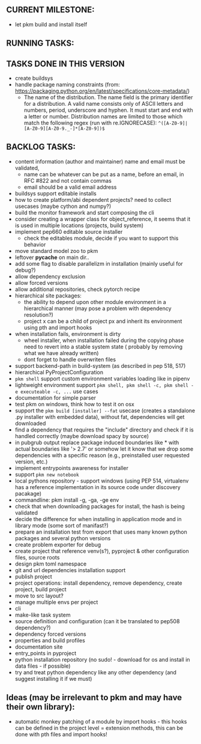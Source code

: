 ## CURRENT MILESTONE:

- let pkm build and install itself

## RUNNING TASKS:

## TASKS DONE IN THIS VERSION
- create buildsys
- handle package naming constraints (from: https://packaging.python.org/en/latest/specifications/core-metadata/)
    - The name of the distribution. The name field is the primary identifier for a distribution. A valid name consists
      only of ASCII letters and numbers, period, underscore and hyphen. It must start and end with a letter or number.
      Distribution names are limited to those which match the following regex (run with
      re.IGNORECASE): `^([A-Z0-9]|[A-Z0-9][A-Z0-9._-]*[A-Z0-9])$`

## BACKLOG TASKS:
- content information (author and maintainer) name and email must be validated, 
  - name can be whatever can be put as a name, before an email, in RFC #822 and not contain commas
  - email should be a valid email address
- buildsys support editable installs
- how to create platform/abi dependent projects? need to collect usecases (maybe cython and numpy?)
- build the monitor framework and start composing the cli
- consider creating a wrapper class for object_reference, it seems that it is used in multiple locations (projects,
  build system)
- implement pep660 editable source installer
    - check the editables module, decide if you want to support this behavior
- move standard model zoo to pkm
- leftover __pycache__ on main dir..
- add some flag to disable parallelizm in installation (mainly useful for debug?)
- allow dependency exclusion
- allow forced versions
- allow additional repositories, check pytorch recipe
- hierarchical site packages:
    - the ability to depend upon other module environment in a hierarchical manner (may pose a problem with dependency
      resolution?)
    - project x can be a child of project px and inherit its environment using pth and import hooks
- when installation fails, environment is dirty
    - wheel installer, when installation failed during the copying phase need to revert into a stable system state (
      probably by removing what we have already written)
    - dont forget to handle overwriten files
- support backend-path in build-system (as described in pep 518, 517)
- hierarchical PyProjectConfiguration
- `pkm shell` support custom environment variables loading like in pipenv
- lightweight environment support `pkm shell, pkm shell -c, pkm shell -e executeable -c, ...` use cases
- documentation for simple parser
- test pkm on windows, think how to test it on osx
- support the `pkm build [installer] --fat` usecase (creates a standalone .py installer with embedded data), without
  fat, dependencies will get downloaded
- find a dependency that requires the "include" directory and check if it is handled correctly (maybe download spacy by
  source)
- in pubgrub output replace package induced boundaries like * with actual boundaries like '> 2.7' or somehow let it know
  that we drop some dependencies with a specific reason (e.g., preinstalled user requested version, etc.)
- implement entrypoints awareness for installer
- support `pkm new notebook`
- local pythons repository - support windows (using PEP 514, virtualenv has a reference implementation in its source
  code under discovery pacakage)
- commandline: pkm install -g, -ga, -ge env
- check that when downloading packages for install, the hash is being validated
- decide the difference for when installing in application mode and in library mode (some sort of manifast?)
- prepare an installation test from export that uses many known python packages and several python versions
- create problem exporter for debug
- create project that reference venv(s?), pyproject & other configuration files, source roots
- design pkm toml namespace
- git and url dependencies installation support
- publish project
- project operations: install dependency, remove dependency, create project, build project
- move to src layout?
- manage multiple envs per project
- cli
- make-like task system
- source definition and configuration (can it be translated to pep508 dependency?)
- dependency forced versions
- properties and build profiles
- documentation site
- entry_points in pyproject
- python installation repository (no sudo! - download for os and install in data files - if possible)
- try and treat python dependency like any other dependency (and suggest installing it if we must)

## Ideas (may be irrelevant to pkm and may have their own library):

- automatic monkey patching of a module by import hooks - this hooks can be defined in the project level = extension
  methods, this can be done with pth files and import hooks!  